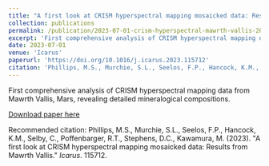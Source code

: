 ```yaml
---
title: "A first look at CRISM hyperspectral mapping mosaicked data: Results from Mawrth Vallis"
collection: publications
permalink: /publication/2023-07-01-crism-hyperspectral-mawrth-vallis-2023
excerpt: 'First comprehensive analysis of CRISM hyperspectral mapping data from Mawrth Vallis, Mars, revealing detailed mineralogical compositions.'
date: 2023-07-01
venue: 'Icarus'
paperurl: 'https://doi.org/10.1016/j.icarus.2023.115712'
citation: 'Phillips, M.S., Murchie, S.L., Seelos, F.P., Hancock, K.M., Selby, C., Poffenbarger, R.T., Stephens, D.C., Kawamura, M. (2023). &quot;A first look at CRISM hyperspectral mapping mosaicked data: Results from Mawrth Vallis.&quot; <i>Icarus</i>. 115712.'
---
```

First comprehensive analysis of CRISM hyperspectral mapping data from Mawrth Vallis, Mars, revealing detailed mineralogical compositions.

[Download paper here](https://doi.org/10.1016/j.icarus.2023.115712)

Recommended citation: Phillips, M.S., Murchie, S.L., Seelos, F.P., Hancock, K.M., Selby, C., Poffenbarger, R.T., Stephens, D.C., Kawamura, M. (2023). "A first look at CRISM hyperspectral mapping mosaicked data: Results from Mawrth Vallis." <i>Icarus</i>. 115712.